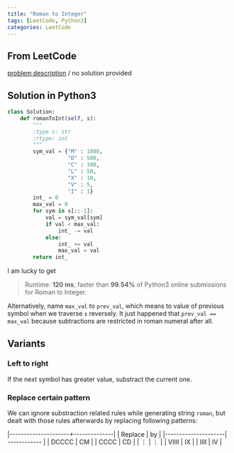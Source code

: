 ```yaml
---
title: "Roman to Integer"
tags: [LeetCode, Python3]
categories: LeetCode
---
```


## From LeetCode
[problem description](https://leetcode.com/problems/roman-to-integer/)
/
no solution provided

## Solution in Python3
```python
class Solution:
    def romanToInt(self, s):
        """
        :type s: str
        :rtype: int
        """
        sym_val = {"M" : 1000,
                   "D" : 500,
                   "C" : 100,
                   "L" : 50,
                   "X" : 10,
                   "V" : 5,
                   "I" : 1}
        int_ = 0
        max_val = 0
        for sym in s[::-1]:
            val = sym_val[sym]
            if val < max_val:
                int_ -= val
            else:
                int_ += val
                max_val = val
        return int_
```
I am lucky to get
> Runtime: **120 ms**, faster than **99.54%** of Python3 online submissions for Roman to Integer.

Alternatively, name `max_val` to `prev_val`, which means to value of previous symbol when we traverse `s` reversely. It just happened that `prev_val == max_val` because subtractions are restricted in roman numeral after all.

## Variants

### Left to right
If the next symbol has greater value, substract the current one.

### Replace certain pattern

We can ignore substraction related rules while generating string `roman`, but dealt with those rules afterwards by replacing following patterns:

|---------------------+--------------|
| Replace             | by           |
|---------------------| ------------ |
| DCCCC               | CM           |
| CCCC                | CD           |
| ⋮                    | ⋮            |
| VIIII               | IX           |
| IIII                | IV           |

